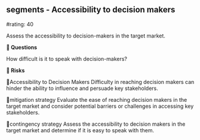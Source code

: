 

## segments - Accessibility to decision makers

#rating: 40


Assess the accessibility to decision-makers in the target market.

**💭 Questions**

How difficult is it to speak with decision-makers?

**🚨 Risks**

🚨Accessibility to Decision Makers
Difficulty in reaching decision makers can hinder the ability to influence and persuade key stakeholders.

🚨mitigation strategy
Evaluate the ease of reaching decision makers in the target market and consider potential barriers or challenges in accessing key stakeholders.

🚨contingency strategy
Assess the accessibility to decision makers in the target market and determine if it is easy to speak with them.




